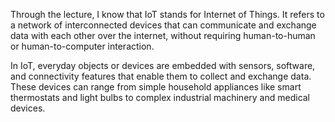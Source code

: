 Through the lecture, I know that IoT stands for Internet of Things. It refers to a network of interconnected devices that can communicate and exchange data with each other over the internet, without requiring human-to-human or human-to-computer interaction.

In IoT, everyday objects or devices are embedded with sensors, software, and connectivity features that enable them to collect and exchange data. These devices can range from simple household appliances like smart thermostats and light bulbs to complex industrial machinery and medical devices.
